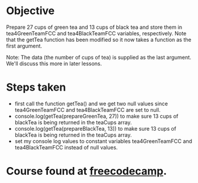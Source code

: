 # Objective

Prepare 27 cups of green tea and 13 cups of black tea and store them in tea4GreenTeamFCC and tea4BlackTeamFCC variables, respectively. Note that the getTea function has been modified so it now takes a function as the first argument.

Note: The data (the number of cups of tea) is supplied as the last argument. We'll discuss this more in later lessons.

# Steps taken
- first call the function getTea() and we get two null values since tea4GreenTeamFCC and tea4BlackTeamFCC are set to null.
- console.log(getTea(prepareGreenTea, 27)) to make sure 13 cups of blackTea is being returned in the teaCups array.
- console.log(getTea(prepareBlackTea, 13)) to make sure 13 cups of blackTea is being returned in the teaCups array.
- set my console log values to constant variables tea4GreenTeamFCC and tea4BlackTeamFCC instead of null values.
# Course found at [freecodecamp](https://www.freecodecamp.org/learn/javascript-algorithms-and-data-structures/functional-programming/understand-functional-programming-terminology).

